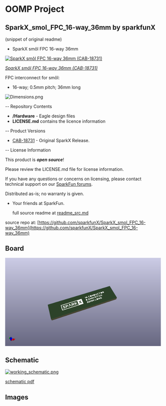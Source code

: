 # OOMP Project  
## SparkX_smol_FPC_16-way_36mm  by sparkfunX  
  
(snippet of original readme)  
  
- SparkX smôl FPC 16-way 36mm  
  
[![SparkX smôl FPC 16-way 36mm (CAB-18731)](https://cdn.sparkfun.com/assets/parts/1/8/0/6/3/18731-FPC_Ribbon_Cable_16-pin_0.5mm_36mm-length-01.jpg)](https://www.sparkfun.com/products/18731)  
  
[*SparkX smôl FPC 16-way 36mm (CAB-18731)*](https://www.sparkfun.com/products/18731)  
  
FPC interconnect for smôl:  
- 16-way; 0.5mm pitch; 36mm long  
  
![Dimensions.png](./img/Dimensions.png)  
  
-- Repository Contents  
  
- **/Hardware** - Eagle design files  
- **LICENSE.md** contains the licence information  
  
-- Product Versions  
  
- [CAB-18731](https://www.sparkfun.com/products/18731) - Original SparkX Release.  
  
-- License Information  
  
This product is _**open source**_!  
  
Please review the LICENSE.md file for license information.  
  
If you have any questions or concerns on licensing, please contact technical support on our [SparkFun forums](https://forum.sparkfun.com/viewforum.php?f=123).  
  
Distributed as-is; no warranty is given.  
  
- Your friends at SparkFun.  
  
  full source readme at [readme_src.md](readme_src.md)  
  
source repo at: [https://github.com/sparkfunX/SparkX_smol_FPC_16-way_36mm](https://github.com/sparkfunX/SparkX_smol_FPC_16-way_36mm)  
## Board  
  
[![working_3d.png](working_3d_600.png)](working_3d.png)  
## Schematic  
  
[![working_schematic.png](working_schematic_600.png)](working_schematic.png)  
  
[schematic pdf](working_schematic.pdf)  
## Images  
